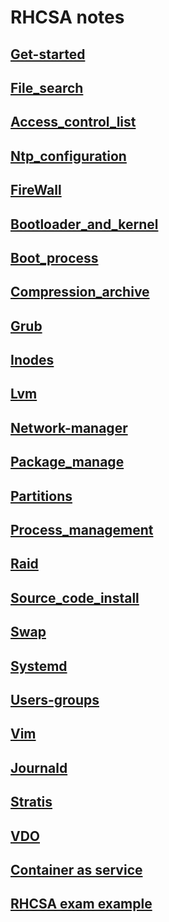 # RHCSA notes 

## [**Get-started**](./get-started.md) <br> 
## [**File_search**](./file_search.md) <br> 
## [**Access_control_list**](./access_control_list.md) <br> 
## [**Ntp_configuration**](./ntp_configuration.md) <br> 
## [**FireWall**](./firewall.md) <br> 
## [**Bootloader_and_kernel**](./bootloader_and_kernel.md)<br> 
## [**Boot_process**](./boot_process.md) <br> 
## [**Compression_archive**](./compression_archive.md) <br> 
## [**Grub**](./grub.md) <br> 
## [**Inodes**](./inodes.md) <br> 
## [**Lvm**](./lvm.md) <br> 
## [**Network-manager**](./network-manager.md) <br> 
## [**Package_manage**](./package_manage.md) <br> 
## [**Partitions**](./partitions.md) <br> 
## [**Process_management**](./process_management.md) <br> 
## [**Raid**](./raid.md) <br> 
## [**Source_code_install**](./source_code_install.md) <br> 
## [**Swap**](./swap.md) <br> 
## [**Systemd**](./systemd.md) <br> 
## [**Users-groups**](./users-groups.md) <br> 
## [**Vim**](./vim.md) <br> 
## [**Journald**](./journald.md) <br> 
## [**Stratis**](./stratis.md) <br> 
## [**VDO**](./vdo.md) <br> 
## [**Container as service**](./container_as_service.md) <br> 
## [**RHCSA exam example**](./exam_example.md)
